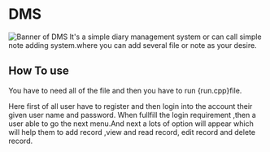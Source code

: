 # DMS
![Banner of DMS](https://raw.githubusercontent.com/rabiulrahat/DMS/edit/main/banner.png)
It's a simple diary management system or can call simple note adding system.where you can add several file or note  as your desire.

## How To use

You have to need all of the file and then you have to run {run.cpp}file.

Here first of all user have to register and then login into the account their given user name and password.
When  fullfill the login requirement ,then a user able to go the next menu.And next a lots of option will appear
which will help them to add record ,view and read record, edit record and delete record.
